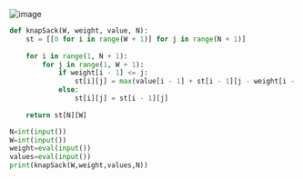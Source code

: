 ![image](https://github.com/nelsondsouza/iitm-pdsa/assets/19646977/1580ca2c-bb42-478d-bc1b-a5d1483d585c)

```python
def knapSack(W, weight, value, N):
    st = [[0 for i in range(W + 1)] for j in range(N + 1)]
    
    for i in range(1, N + 1):
        for j in range(1, W + 1):
            if weight[i - 1] <= j:
                st[i][j] = max(value[i - 1] + st[i - 1][j - weight[i - 1]], st[i - 1][j])
            else:
                st[i][j] = st[i - 1][j]
                
    return st[N][W]

N=int(input())
W=int(input())
weight=eval(input())
values=eval(input())
print(knapSack(W,weight,values,N))
```
